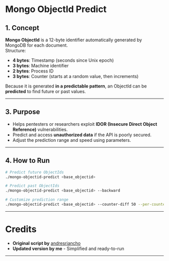 # Mongo ObjectId Predict

## 1. Concept
**Mongo ObjectId** is a 12-byte identifier automatically generated by MongoDB for each document.  
Structure:
- **4 bytes**: Timestamp (seconds since Unix epoch)
- **3 bytes**: Machine identifier
- **2 bytes**: Process ID
- **3 bytes**: Counter (starts at a random value, then increments)

Because it is generated **in a predictable pattern**, an ObjectId can be **predicted** to find future or past values.

---

## 3. Purpose
- Helps pentesters or researchers exploit **IDOR (Insecure Direct Object Reference)** vulnerabilities.
- Predict and access **unauthorized data** if the API is poorly secured.
- Adjust the prediction range and speed using parameters.

---

## 4. How to Run
```bash
# Predict future ObjectIds
./mongo-objectid-predict <base_objectid>

# Predict past ObjectIds
./mongo-objectid-predict <base_objectid> --backward

# Customize prediction range
./mongo-objectid-predict <base_objectid> --counter-diff 50 --per-counter 100
```

---
# Credits  
- **Original script by** [andresriancho](https://github.com/andresriancho/mongo-objectid-predict)  
- **Updated version by me** - Simplified and ready-to-run
---
